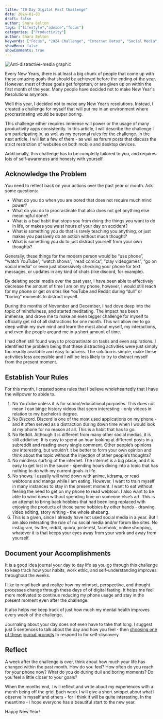 ```yaml
---
title: "30 Day Digital Fast Challenge"
date: 2024-01-03
draft: false
author: Shara Belton
tags: ["lifestyle","advice","focus"]
categories: ["Productivity"]
author: Shara Belton
keywords: ["Focus", "2024 Challenge", "Internet Detox", "Social Media", "Social Media Cleanse", "meditation", "self-discovery", "self-awareness", "digital detox"]
showHero: false
showComments: true
---
```


![Anti-distractive-media graphic](https://ucarecdn.com/0a360413-1c18-4142-8fe4-ce98639c72a5/-/preview/-/quality/smart/)

Every New Years, there is at least a big chunk of people that come up with these amazing goals that should be achieved before the ending of the year. However, most of these goals get forgotten, or are given up on within the first month of the year. Many people have decided not to make New Year's Resolutions anymore. 

Well this year, I decided not to make any New Year’s resolutions. Instead, I created a challenge for myself that will put me in an environment where procrastinating would be super boring. 

This challenge either requires immense will power or the usage of many productivity apps consistently. In this article, I will describe the challenge I am participating in, as well as my personal rules for the challenge. In the next article, I will list a few of them - as well as forum posts that discuss the strict restriction of websites on both mobile and desktop devices. 

Additionally, this challenge has to be completly tailored to you, and requires lots of self-awareness and honesty with yourself. 

## Acknowledge the Problem

You need to reflect back on your actions over the past year or month. Ask some questions:

- What do you do when you are bored that does not require much mind power?
- What do you do to procrastinate that also does not get anything else meaningful done?
- What is a bad habit that stops you from doing the things you want to do in life, or makes you waist hours of your day on accident?
- What is something you do that is rarely teaching you anything, or just makes you passively do an action without much thought?
- What is something you do to just distract yourself from your own thoughts?

Generally, these things for the modern person would be “use phone”, “watch YouTube”, “watch shows”, “read comics”, “play videogames”, “go on social media” or even just obsessively checking your phone for text messages, or updates in any kind of chats (like discord, for example).

By deleting social media over the past year, I have been able to effectively decrease the amount of time I am on my phone, however, I would still reach for my phone or get on sites like YouTube and Reddit during “dull” or “boring” moments to distract myself. 

During the months of November and December, I had dove deep into the topic of mindfulness, and started meditating. The impact has been immense, and drove me to make an even bigger challenge for myself to officially get rid of all distractions for one month. This will allow me to go deep within my own mind and learn the most about myself, my interactions, and even the people around me in a short amount of time. 

I had often still found ways to procrastinate on tasks and even aspirations. I identified the problem being that these distracting activities were just simply too readily available and easy to access. The solution is simple, make these activities less accessible and I will be less likely to try to distract myself from the present moment.

## Establish Your Rules

For this month, I created some rules that I believe wholeheartedly that I have the willpower to abide to.

1. No YouTube unless it is for school/educational purposes. This does not mean I can binge history videos that seem interesting - only videos in relation to my bachelor’s degree.
2. No Discord. Discord is one of the most used applications on my phone - and it often served as a distraction during down time when I would look at my phone for no reason at all. This is a habit that has to go.
3. No Reddit. Although it is different from many other social medias, it is still addictive. It is easy to spend an hour looking at different posts in a subreddit and reading every single comment. Other people’s opinions *are* interesting, but wouldn’t it be better to form your own opinion and think about the topic without the injection of other people’s thoughts?
4. No mindless surfing of the internet. The internet is a big place, and it is easy to get lost in the sauce - spending hours diving into a topic that has nothing to do with my current goals in life.
5. No shows. I usually will wind down with anime, kdrama, or read webtoons and manga while I am eating. However, I want to train myself in many instances to stay in the present moment. I want to eat without feeling the need to get on my phone to read webtoon. I also want to be able to wind down without spending time on someone else’s art. This is an attempt to bring back hobbies that had been long replaced with enjoying the products of those same hobbies by other hands - drawing, video editing, story writing - the whole shebang.
6. This is a given, since I already have not used social media in a year. But I am also reiterating the rule of no social media and/or forum like sites. No instagram, twitter, reddit, quora, pinterest, facebook, online shopping, whatever it is that keeps your eyes away from your work and away from yourself.

## Document your Accomplishments

It is a good idea journal your day to day life as you go through this challenge to keep track how your habits, work ethic, and self-understanding improves throughout the weeks. 

I like to read back and realize how my mindset, perspective, and thought processes change through these days of of digital fasting. It helps me feel more motivated to continue reducing my phone usage and stay in the present moment even after the challenge. 

It also helps me keep track of just how much my mental health improves every week of the challenge. 

Journaling about your day does not even have to take that long. I suggest just 5 sentences to talk about the day and how you feel - then [choosing one of these journal prompts](https://psychcentral.com/blog/ready-set-journal-64-journaling-prompts-for-self-discovery#the-journal-prompts) to respond to for self-discovery.

## Reflect

A week after the challenge is over, think about how much your life has changed within the past month. How do you feel? How often do you reach for your phone now? What do you do during dull and boring moments? Do you feel a little closer to your goals?

When the months end, I will reflect and write about my experiences with a month being off the grid. Each week I will give a short snippet about what I observe in myself and others - for I think it will be quite interesting. In the meantime - I hope everyone has a beautiful start to the new year.

Happy New Year!